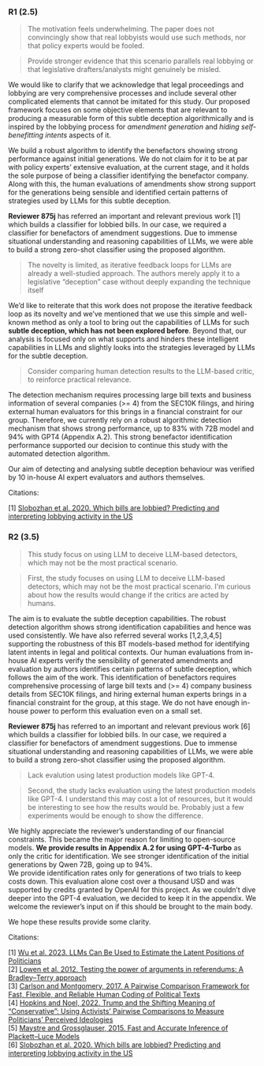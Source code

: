 ### R1 (2.5)

> The motivation feels underwhelming. The paper does not convincingly show that real lobbyists would use such methods, nor that policy experts would be fooled.

> Provide stronger evidence that this scenario parallels real lobbying or that legislative drafters/analysts might genuinely be misled.

We would like to clarify that we acknowledge that legal proceedings and lobbying are very comprehensive processes and include several other complicated elements that cannot be imitated for this study. Our proposed framework focuses on some objective elements that are relevant to producing a measurable form of this subtle deception algorithmically and is inspired by the lobbying process for *amendment generation* and *hiding self-benefitting intents* aspects of it.

We build a robust algorithm to identify the benefactors showing strong performance against initial generations. We do not claim for it to be at par with policy experts’ extensive evaluation, at the current stage, and it holds the sole purpose of being a classifier identifying the benefactor company.\
Along with this, the human evaluations of amendments show strong support for the generations being sensible and identified certain patterns of strategies used by LLMs for this subtle deception. 


**Reviewer 875j** has referred an important and relevant previous work [1] which builds a classifier for lobbied bills. In our case, we required a classifier for benefactors of amendment suggestions. Due to immense situational understanding and reasoning capabilities of LLMs, we were able to build a strong zero-shot classifier using the proposed algorithm. 

> The novelty is limited, as iterative feedback loops for LLMs are already a well-studied approach. The authors merely apply it to a legislative “deception” case without deeply expanding the technique itself

We’d like to reiterate that this work does not propose the iterative feedback loop as its novelty and we’ve mentioned that we use this simple and well-known method as only a tool to bring out the capabilities of LLMs for such **subtle deception, which has not been explored before**. Beyond that, our analysis is focused only on what supports and hinders these intelligent capabilities in LLMs and slightly looks into the strategies leveraged by LLMs for the subtle deception.

> Consider comparing human detection results to the LLM-based critic, to reinforce practical relevance.

The detection mechanism requires processing large bill texts and business information of several companies (>= 4) from the SEC10K filings, and hiring external human evaluators for this brings in a financial constraint for our group.
Therefore, we currently rely on a robust algorithmic detection mechanism that shows strong performance, up to 83% with 72B model and 94% with GPT4 (Appendix A.2). This strong benefactor identification performance supported our decision to continue this study with the automated detection algorithm.

Our aim of detecting and analysing subtle deception behaviour was verified by 10 in-house AI expert evaluators and authors themselves.

Citations:

[1] [Slobozhan et al. 2020. Which bills are lobbied? Predicting and interpreting lobbying activity in the US](https://arxiv.org/abs/2005.06386)


### R2 (3.5)

> This study focus on using LLM to deceive LLM-based detectors, which may not be the most practical scenario.

> First, the study focuses on using LLM to deceive LLM-based detectors, which may not be the most practical scenario. I'm curious about how the results would change if the critics are acted by humans.

The aim is to evaluate the subtle deception capabilities. The robust detection algorithm shows strong identification capabilities and hence was used consistently. We have also referred several works [1,2,3,4,5] supporting the robustness of this BT models-based method for identifying latent intents in legal and political contexts.
Our human evaluations from in-house AI experts verify the sensibility of generated amendments and evaluation by authors identifies certain patterns of subtle deception, which follows the aim of the work.
This identification of benefactors requires comprehensive processing of large bill texts and (>= 4) company business details from SEC10K filings, and hiring external human experts brings in a financial constraint for the group, at this stage. We do not have enough in-house power to perform this evaluation even on a small set.


**Reviewer 875j** has referred to an important and relevant previous work [6] which builds a classifier for lobbied bills. In our case, we required a classifier for benefactors of amendment suggestions. Due to immense situational understanding and reasoning capabilities of LLMs, we were able to build a strong zero-shot classifier using the proposed algorithm. 

> Lack evalution using latest production models like GPT-4.

> Second, the study lacks evaluation using the latest production models like GPT-4. I understand this may cost a lot of resources, but it would be interesting to see how the results would be. Probably just a few experiments would be enough to show the difference.

We highly appreciate the reviewer’s understanding of our financial constraints. This became the major reason for limiting to open-source models. **We provide results in Appendix A.2 for using GPT-4-Turbo** as only the critic for identification. We see stronger identification of the initial generations by Qwen 72B, going up to 94%.\
We provide identification rates only for generations of two trials to keep costs down. This evaluation alone cost over a thousand USD and was supported by credits granted by OpenAI for this project.
As we couldn’t dive deeper into the GPT-4 evaluation, we decided to keep it in the appendix. We welcome the reviewer’s input on if this should be brought to the main body. 

We hope these results provide some clarity.


Citations: 

[1] [Wu et al. 2023. LLMs Can Be Used to Estimate the Latent Positions of Politicians](https://arxiv.org/abs/2303.12057)\
[2] [Lowen et al. 2012. Testing the power of arguments in referendums: A Bradley–Terry approach](https://www.sciencedirect.com/science/article/abs/pii/S0261379411000953?via%3Dihub)\
[3] [Carlson and Montgomery, 2017. A Pairwise Comparison Framework for Fast, Flexible, and Reliable Human Coding of Political Texts](https://www.cambridge.org/core/journals/american-political-science-review/article/abs/pairwise-comparison-framework-for-fast-flexible-and-reliable-human-coding-of-political-texts/017BF6B024228962FDF90B47FD90EF5F)\
[4] [Hopkins and Noel, 2022. Trump and the Shifting Meaning of “Conservative”: Using Activists’ Pairwise Comparisons to Measure Politicians’ Perceived Ideologies](https://www.cambridge.org/core/journals/american-political-science-review/article/abs/trump-and-the-shifting-meaning-of-conservative-using-activists-pairwise-comparisons-to-measure-politicians-perceived-ideologies/EC8511D8EB16CD947D9B5DC8201F0515)\
[5] [Maystre and Grossglauser, 2015. Fast and Accurate Inference of Plackett–Luce Models](https://proceedings.neurips.cc/paper_files/paper/2015/file/2a38a4a9316c49e5a833517c45d31070-Paper.pdf)\
[6] [Slobozhan et al. 2020. Which bills are lobbied? Predicting and interpreting lobbying activity in the US](https://arxiv.org/abs/2005.06386)

